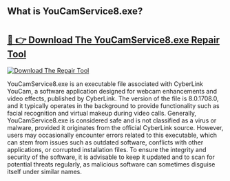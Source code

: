 ## What is YouCamService8.exe? 

# <h2><a href="https://exedetect.com/download.php?YouCamService8.exe">🔗 👉 Download The YouCamService8.exe Repair Tool</a></h2>

[![Download The Repair Tool](https://exedetect.com/download-button.jpg)](https://exedetect.com/download.php?YouCamService8.exe)

YouCamService8.exe is an executable file associated with CyberLink YouCam, a software application designed for webcam enhancements and video effects, published by CyberLink. The version of the file is 8.0.1708.0, and it typically operates in the background to provide functionality such as facial recognition and virtual makeup during video calls. Generally, YouCamService8.exe is considered safe and is not classified as a virus or malware, provided it originates from the official CyberLink source. However, users may occasionally encounter errors related to this executable, which can stem from issues such as outdated software, conflicts with other applications, or corrupted installation files. To ensure the integrity and security of the software, it is advisable to keep it updated and to scan for potential threats regularly, as malicious software can sometimes disguise itself under similar names.